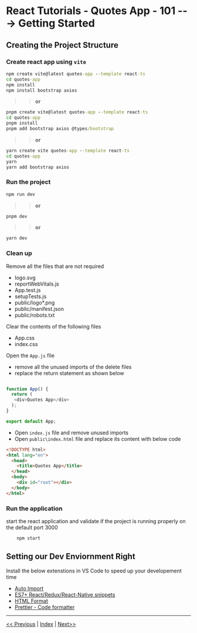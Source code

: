 # React Tutorials - Quotes App - 101 ---> Getting Started

## Creating the Project Structure

### Create react app using `vite`

 ``` cmd
npm create vite@latest quotes-app --template react-ts
cd quotes-app
npm install
npm install bootstrap axios
 ```

>> **or**

``` cmd
pnpm create vite@latest quotes-app --template react-ts
cd quotes-app
pnpm install
pnpm add bootstrap axios @types/bootstrap
```

>> **or**

``` cmd
yarn create vite quotes-app --template react-ts
cd quotes-app
yarn
yarn add bootstrap axios
```

### Run the project

``` cmd
npm run dev
  ```

>> **or**

  ``` cmd
pnpm dev
```

>> **or**

``` cmd
yarn dev
```

### Clean up

Remove all the files that are not required

- logo.svg
- reportWebVitals.js
- App.test.js
- setupTests.js
- public/logo*.png
- public/manifest.json
- public/robots.txt

Clear the contents of the following files

- App.css
- index.css

Open the `App.js` file

- remove all the unused imports of the delete files
- replace the return statement as shown below

``` typescript

function App() {
  return (
   <div>Quotes App</div>
  );
}

export default App;
```

- Open `index.js` file and remove unused imports
- Open `public\index.html`  file and replace its content with below code

``` html
<!DOCTYPE html>
<html lang="en">
  <head>
    <title>Quotes App</title>
  </head>
  <body>
    <div id="root"></div>
  </body>
</html>

```

### Run the application

start the react application and validate if the project is running properly on the default port 3000

``` cmd
    npm start
```

## Setting our Dev Enviornment Right

Install the below extenstions in VS Code to speed up your developement time

- [Auto Import](https://marketplace.visualstudio.com/items?itemName=NuclleaR.vscode-extension-auto-import)
- [ES7+ React/Redux/React-Native snippets](https://marketplace.visualstudio.com/items?itemName=dsznajder.es7-react-js-snippets)
- [HTML Format](https://marketplace.visualstudio.com/items?itemName=mohd-akram.vscode-html-format)
- [Prettier - Code formatter](https://marketplace.visualstudio.com/items?itemName=esbenp.prettier-vscode)

<hr/>

[<< Previous](https://costaivo.com/tutorial-reactjs) |  [Index](https://costaivo.com/tutorial-reactjs) |  [Next>>](https://costaivo.com/tutorial-reactjs/quotes-101b)
